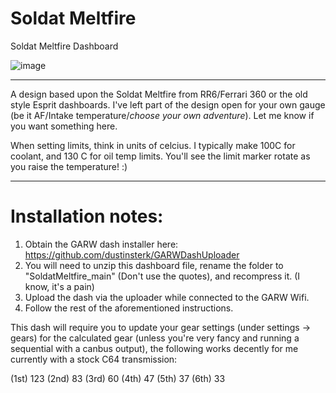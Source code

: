 # Soldat Meltfire
 Soldat Meltfire Dashboard

![image](https://github.com/user-attachments/assets/068b62dc-acc1-4e7b-9c84-15c6f08d08de)

---
A design based upon the Soldat Meltfire from RR6/Ferrari 360 or the old style Esprit dashboards. I've left part of the design open for your own gauge (be it AF/Intake temperature/*choose your own adventure*). Let me know if you want something here.

When setting limits, think in units of celcius. I typically make 100C for coolant, and 130 C for oil temp limits. You'll see the limit marker rotate as you raise the temperature! :) 

---

# Installation notes:

1) Obtain the GARW dash installer here: https://github.com/dustinsterk/GARWDashUploader
2) You will need to unzip this dashboard file, rename the folder to "SoldatMeltfire_main" (Don't use the quotes), and recompress it. (I know, it's a pain)
3) Upload the dash via the uploader while connected to the GARW Wifi.
4) Follow the rest of the aforementioned instructions.

This dash will require you to update your gear settings (under settings -> gears) for the calculated gear (unless you're very fancy and running a sequential with a canbus output), the following works decently for me currently with a stock C64 transmission:

(1st) 123 (2nd) 83 (3rd) 60 (4th) 47 (5th) 37 (6th) 33
